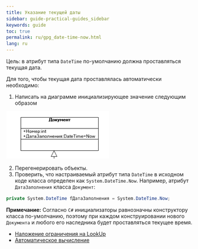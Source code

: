 ```yaml
---
title: Указание текущей даты
sidebar: guide-practical-guides_sidebar
keywords: guide
toc: true
permalink: ru/gpg_date-time-now.html
lang: ru
---
```


Цель: в атрибут типа `DateTime` по-умолчанию должна проставляться текущая дата.

Для того, чтобы текущая дата проставлялась автоматически необходимо:

1. Написать на диаграмме инициализирующее значение следующим образом

![](/images/pages/guides/flexberry-aspnet/date-now.png)

2. Перегенерировать объекты.
3. Проверить, что настраиваемый атрибут типа `DateTime` в исходном коде класса определен как `System.DateTime.Now`.
Например, атрибут `ДатаЗаполнения` класса `Документ`:

```csharp
private System.DateTime fДатаЗаполнения = System.DateTime.Now;
```

__Примечание:__ Согласно `C#` инициализаторы равнозначны конструктору класса по-умолчанию, поэтому при каждом конструировании нового `Документа` и любого его наследника будет проставляться текущее время.

* <i class="fa fa-arrow-left" aria-hidden="true"></i> [Наложение ограничения на LookUp](gpg_limitfunction-for-lookup.html)
* [Автоматическое вычисление](gpg_auto-calculation.html) <i class="fa fa-arrow-right" aria-hidden="true"></i> 
